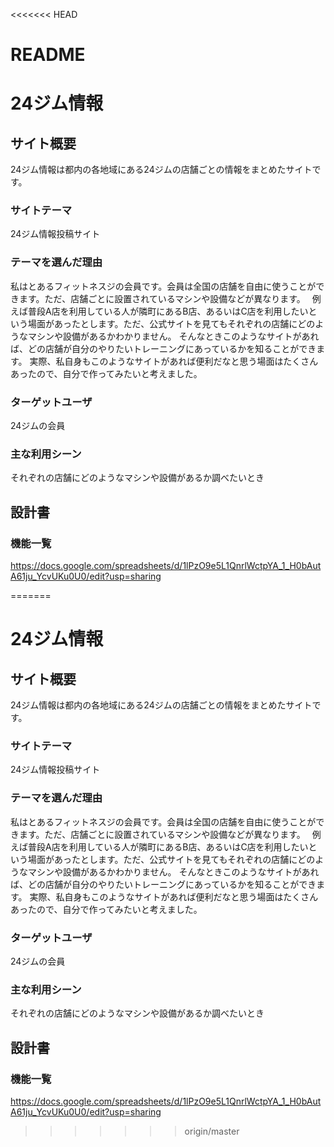 <<<<<<< HEAD

# README

# 24ジム情報

## サイト概要
24ジム情報は都内の各地域にある24ジムの店舗ごとの情報をまとめたサイトです。


### サイトテーマ
24ジム情報投稿サイト

### テーマを選んだ理由
私はとあるフィットネスジの会員です。会員は全国の店舗を自由に使うことができます。ただ、店舗ごとに設置されているマシンや設備などが異なります。　
例えば普段A店を利用している人が隣町にあるB店、あるいはC店を利用したいという場面があったとします。ただ、公式サイトを見てもそれぞれの店舗にどのようなマシンや設備があるかわかりません。
そんなときこのようなサイトがあれば、どの店舗が自分のやりたいトレーニングにあっているかを知ることができます。
実際、私自身もこのようなサイトがあれば便利だなと思う場面はたくさんあったので、自分で作ってみたいと考えました。

### ターゲットユーザ
24ジムの会員

### 主な利用シーン
それぞれの店舗にどのようなマシンや設備があるか調べたいとき

## 設計書

### 機能一覧
https://docs.google.com/spreadsheets/d/1lPzO9e5L1QnrlWctpYA_1_H0bAutA61ju_YcvUKu0U0/edit?usp=sharing

=======
# 24ジム情報

## サイト概要
24ジム情報は都内の各地域にある24ジムの店舗ごとの情報をまとめたサイトです。


### サイトテーマ
24ジム情報投稿サイト

### テーマを選んだ理由
私はとあるフィットネスジの会員です。会員は全国の店舗を自由に使うことができます。ただ、店舗ごとに設置されているマシンや設備などが異なります。　
例えば普段A店を利用している人が隣町にあるB店、あるいはC店を利用したいという場面があったとします。ただ、公式サイトを見てもそれぞれの店舗にどのようなマシンや設備があるかわかりません。
そんなときこのようなサイトがあれば、どの店舗が自分のやりたいトレーニングにあっているかを知ることができます。
実際、私自身もこのようなサイトがあれば便利だなと思う場面はたくさんあったので、自分で作ってみたいと考えました。

### ターゲットユーザ
24ジムの会員

### 主な利用シーン
それぞれの店舗にどのようなマシンや設備があるか調べたいとき

## 設計書

### 機能一覧
https://docs.google.com/spreadsheets/d/1lPzO9e5L1QnrlWctpYA_1_H0bAutA61ju_YcvUKu0U0/edit?usp=sharing

>>>>>>> origin/master

